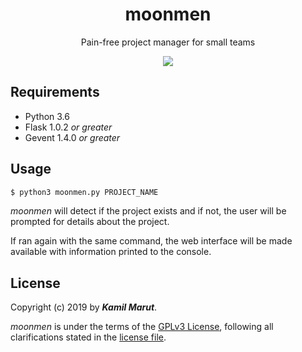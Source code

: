 <h1 align="center">moonmen</h1>
<p align="center">Pain-free project manager for small teams</p>
<p align="center"><img src="https://img.shields.io/github/license/EXLER/moonmen.svg?style=flat-square"></p>

## Requirements

* Python 3.6
* Flask 1.0.2 *or greater*
* Gevent 1.4.0 *or greater*

## Usage

```bash
$ python3 moonmen.py PROJECT_NAME
```

*moonmen* will detect if the project exists and if not, the user will be prompted for details about the project.

If ran again with the same command, the web interface will be made available with information printed to the console.

## License

Copyright (c) 2019 by ***Kamil Marut***.

*moonmen* is under the terms of the [GPLv3 License](https://www.tldrlegal.com/l/mit), following all clarifications stated in the [license file](LICENSE).
